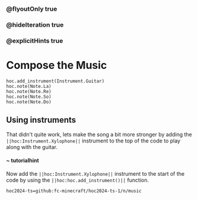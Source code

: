 ### @flyoutOnly true
### @hideIteration true
### @explicitHints true

# Compose the Music

```python-template
hoc.add_instrument(Instrument.Guitar)
hoc.note(Note.La)
hoc.note(Note.Re)
hoc.note(Note.So)
hoc.note(Note.Do)
```

## Using instruments
That didn't quite work, lets make the song a bit more stronger by adding the ``||hoc:Instrument.Xylophone||`` instrument to the top of the code to play along with the guitar.

#### ~ tutorialhint
Now add the ``||hoc:Instrument.Xylophone||`` instrument to the start of the code by using the ``||hoc:hoc.add_instrument()||`` function.


```package
hoc2024-ts=github:fc-minecraft/hoc2024-ts-1/n/music
```